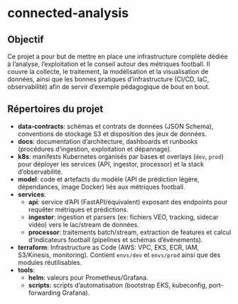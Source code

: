 # connected-analysis
 
## Objectif
Ce projet a pour but de mettre en place une infrastructure complète dédiée à l’analyse, l’exploitation et le conseil autour des métriques football. Il couvre la collecte, le traitement, la modélisation et la visualisation de données, ainsi que les bonnes pratiques d’infrastructure (CI/CD, IaC, observabilité) afin de servir d’exemple pédagogique de bout en bout.

## Répertoires du projet
- **data-contracts**: schémas et contrats de données (JSON Schema), conventions de stockage S3 et disposition des jeux de données.
- **docs**: documentation d’architecture, dashboards et runbooks (procédures d’ingestion, exploitation et dépannage).
- **k8s**: manifests Kubernetes organisés par bases et overlays (`dev`, `prod`) pour déployer les services (API, ingestor, processor) et la stack d’observabilité.
- **model**: code et artefacts du modèle (API de prédiction légère, dépendances, image Docker) liés aux métriques football.
- **services**:
  - **api**: service d’API (FastAPI/équivalent) exposant des endpoints pour requêter métriques et prédictions.
  - **ingestor**: ingestion et parsers (ex: fichiers VEO, tracking, sidecar vidéo) vers le lac/stream de données.
  - **processor**: traitements batch/stream, extraction de features et calcul d’indicateurs football (pipelines et schémas d’événements).
- **terraform**: Infrastructure as Code (AWS: VPC, EKS, ECR, IAM, S3/Kinesis, monitoring). Contient `envs/dev` et `envs/prod` ainsi que des modules réutilisables.
- **tools**:
  - **helm**: valeurs pour Prometheus/Grafana.
  - **scripts**: scripts d’automatisation (bootstrap EKS, kubeconfig, port-forwarding Grafana).